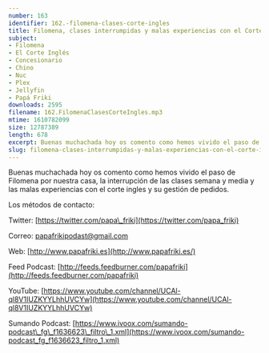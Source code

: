 ```yaml
---
number: 163
identifier: 162.-filomena-clases-corte-ingles
title: Filomena, clases interrumpidas y malas experiencias con el Corte Inglés
subject:
- Filomena
- El Corte Inglés
- Concesionario
- Chino
- Nuc
- Plex
- Jellyfin
- Papá Friki
downloads: 2595
filename: 162.FilomenaClasesCorteIngles.mp3
mtime: 1610782099
size: 12787389
length: 678
excerpt: Buenas muchachada hoy os comento como hemos vivido el paso de Filomena por nuestra casa, la interrupción de las clases semana y media y las malas experiencias con el corte ingles y su gestión de pedidos.
slug: filomena-clases-interrumpidas-y-malas-experiencias-con-el-corte-ingles
---
```

Buenas muchachada hoy os comento como hemos vivido el paso de Filomena por nuestra casa, la interrupción de las clases semana y media y las malas experiencias con el corte ingles y su gestión de pedidos.

Los métodos de contacto:

Twitter: [https://twitter.com/papa\_friki](https://twitter.com/papa_friki)

Correo: [papafrikipodast@gmail.com](https://archive.org/details/papafrikipodast@gmail.com)

Web: [http://www.papafriki.es](http://www.papafriki.es/)

Feed Podcast: [http://feeds.feedburner.com/papafriki](http://feeds.feedburner.com/papafriki)

YouTube: [https://www.youtube.com/channel/UCAl-ql8V1IUZKYYLhhUVCYw](https://www.youtube.com/channel/UCAl-ql8V1IUZKYYLhhUVCYw)

Sumando Podcast: [https://www.ivoox.com/sumando-podcast\_fg\_f1636623\_filtro\_1.xml](https://www.ivoox.com/sumando-podcast_fg_f1636623_filtro_1.xml)